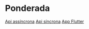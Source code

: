 # Ponderada

[Api assíncrona](https://github.com/henriquemarlon/m10-p1/tree/main/async)
[Api síncrona](https://github.com/henriquemarlon/m10-p1/tree/main/sync)
[App Flutter](https://github.com/henriquemarlon/m10-p1/tree/main/app_flutter)
